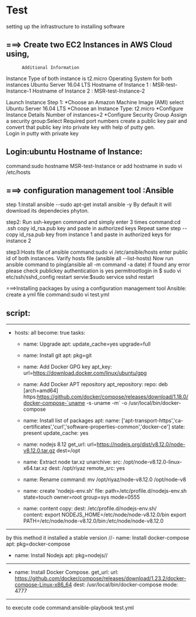 # Test
setting up the infrastructure to installing software



===> Create two EC2 Instances in AWS Cloud using,
------------------------------------------------------
          Additional Information
Instance Type of both instance is t2.micro
Operating System for both instances Ubuntu Server 16.04 LTS
Hostname of Instance 1 : MSR-test-Instance-1
Hostname of Instance 2 : MSR-test-Instance-2

Launch Instance
Step 1: *Choose an Amazon Machine Image (AMI)
         select Ubuntu Server 16.04 LTS
        *Choose an Instance Type:
         t2.micro
        *Configure Instance Details
         Number of instances=2
        *Configure Security Group
         Assign a security group:Select Required port numbers
         create a public key pair and convert that public key into private key with help of putty gen.             
         Login in putty with private key

Login:ubuntu
Hostname of Instance:
-----------------------
command:sudo hostname MSR-test-Instance
or add hostname in sudo vi /etc/hosts

===> configuration management tool :Ansible
--------------------------------------
step 1:install ansible --sudo apt-get install ansible -y
By default it will download its dependecies phyton.

step2: Run ssh-keygen command and simply enter 3 times
command:cd .ssh
        copy  id_rsa.pub key and paste in authorized keys
        Repeat same step --copy  id_rsa.pub key from instance 1 and paste in authorized keys for instance 2

step3:Hosts file of ansible
command:sudo vi /etc/ansible/hosts
        enter public id of both instances.
        Varify hosts file (ansible all --list-hosts)
        Now run ansible command to ping(ansible all -m command -a date)
        if found any error please check publickey authentication is yes
        permitrootlogin in $ sudo vi etc/ssh/sshd_config
        restart servie:$sudo service sshd restart
       
 ===>Installing packages by using a configuration management tool Ansible:
 create a yml file
 command:sudo vi test.yml
 
 script:
 -----------------------------------------------------------
---
- hosts: all
  become: true
  tasks:

  - name: Upgrade
    apt: update_cache=yes upgrade=full
  
  - name: Install git
    apt: pkg=git 

  - name: Add Docker GPG key
    apt_key: url=https://download.docker.com/linux/ubuntu/gpg

  - name: Add Docker APT repository
    apt_repository:
      repo: deb [arch=amd64] https:https://github.com/docker/compose/releases/download/1.18.0/docker-compose-`uname -s`-`uname -m` -o /usr/local/bin/docker-compose
  - name: Install list of packages
    apt:
      name: ['apt-transport-https','ca-certificates','curl','software-properties-common','docker-ce']
      state: present
      update_cache: yes
      
  - name: nodejs 8.12
    get_url:
      url=https://nodejs.org/dist/v8.12.0/node-v8.12.0.tar.gz
      dest=/opt
  - name: Extract node tar.xz
    unarchive:
      src: /opt/node-v8.12.0-linux-x64.tar.xz
      dest: /opt/riyaz
      remote_src: yes
  - name: Rename
    command: mv /opt/riyaz/node-v8.12.0 /opt/node-v8
  - name: create 'nodejs-env.sh' 
    file: path=/etc/profile.d/nodejs-env.sh state=touch owner=root group=sys mode=0555
  - name: content 
    copy:
     dest: /etc/profile.d/nodejs-env.sh/   
     content:
      export NODEJS_HOME=/etc/node/node-v8.12.0/bin
      export PATH=/etc/node/node-v8.12.0/bin:/etc/node/node-v8.12.0

  
----------------------------------------------------------
  by this method it installed a stable version
  //- name: Install docker-compose
    apt: pkg=docker-compose

  - name: Install Nodejs
    apt: pkg=nodejs//
---------------------------------------------------------------
  - name: Install Docker Compose.
    get_url:
        url: https://github.com/docker/compose/releases/download/1.23.2/docker-compose-Linux-x86_64
        dest: /usr/local/bin/docker-compose
        mode: 4777

-------------------------------
to execute code 
command:ansible-playbook test.yml


 
 
 
       
         
